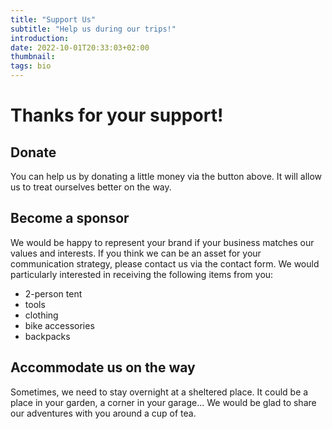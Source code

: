 ```yaml
---
title: "Support Us"
subtitle: "Help us during our trips!"
introduction: 
date: 2022-10-01T20:33:03+02:00
thumbnail:
tags: bio
---
```

# Thanks for your support!

## Donate
<div class="gfm-embed" data-url="https://www.gofundme.com/f/3m9st4-help-us-travel/widget/small/"></div><script defer src="https://www.gofundme.com/static/js/embed.js"></script>

You can help us by donating a little money via the button above. It will allow us to treat ourselves better on the way.

## Become a sponsor
We would be happy to represent your brand if your business matches our values and interests. If you think we can be an asset for your communication strategy, please contact us via the contact form.
We would particularly interested in receiving the following items from you:
- 2-person tent
- tools
- clothing
- bike accessories
- backpacks

## Accommodate us on the way
Sometimes, we need to stay overnight at a sheltered place. It could be a place in your garden, a corner in your garage... We would be glad to share our adventures with you around a cup of tea.

